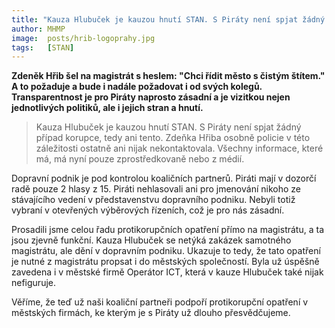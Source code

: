 ```yaml
---
title: "Kauza Hlubuček je kauzou hnutí STAN. S Piráty není spjat žádný případ korupc"
author: MHMP
image: 	posts/hrib-logoprahy.jpg
tags:   [STAN]
---
```


**Zdeněk Hřib šel na magistrát s heslem: "Chci řídit město s čistým štítem." A to požaduje a bude i nadále požadovat i od svých kolegů. Transparentnost je pro Piráty naprosto zásadní a je vizitkou nejen jednotlivých politiků, ale i jejich stran a hnutí.**

>Kauza Hlubuček je kauzou hnutí STAN. S Piráty není spjat žádný případ korupce, tedy ani tento. Zdeňka Hřiba osobně policie v této záležitosti ostatně ani nijak nekontaktovala. Všechny informace, které má, má nyní pouze zprostředkovaně nebo z médií.

Dopravní podnik je pod kontrolou koaličních partnerů. Piráti mají v dozorčí radě pouze 2 hlasy z 15. Piráti nehlasovali ani pro jmenování nikoho ze stávajícího vedení v představenstvu dopravního podniku. Nebyli totiž vybraní v otevřených výběrových řízeních, což je pro nás zásadní.

Prosadili jsme celou řadu protikorupčních opatření přímo na magistrátu, a ta jsou zjevně funkční. Kauza Hlubuček se netýká zakázek samotného magistrátu, ale dění v dopravním podniku. Ukazuje to tedy, že tato opatření je nutné z magistrátu propsat i do městských společností. Byla už úspěšně zavedena i v městské firmě Operátor ICT, která v kauze Hlubuček také nijak nefiguruje.

Věříme, že teď už naši koaliční partneři podpoří protikorupční opatření v městských firmách, ke kterým je s Piráty už dlouho přesvědčujeme.